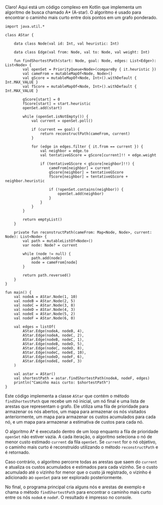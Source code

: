 Claro! Aqui está um código complexo em Kotlin que implementa um algoritmo de busca chamado A* (A-star). O algoritmo é usado para encontrar o caminho mais curto entre dois pontos em um grafo ponderado.

```
import java.util.*

class AStar {

    data class Node(val id: Int, val heuristic: Int)

    data class Edge(val from: Node, val to: Node, val weight: Int)

    fun findShortestPath(start: Node, goal: Node, edges: List<Edge>): List<Node> {
        val openSet = PriorityQueue<Node>(compareBy { it.heuristic })
        val cameFrom = mutableMapOf<Node, Node>()
        val gScore = mutableMapOf<Node, Int>().withDefault { Int.MAX_VALUE }
        val fScore = mutableMapOf<Node, Int>().withDefault { Int.MAX_VALUE }

        gScore[start] = 0
        fScore[start] = start.heuristic
        openSet.add(start)

        while (openSet.isNotEmpty()) {
            val current = openSet.poll()

            if (current == goal) {
                return reconstructPath(cameFrom, current)
            }

            for (edge in edges.filter { it.from == current }) {
                val neighbor = edge.to
                val tentativeGScore = gScore[current]!! + edge.weight

                if (tentativeGScore < gScore[neighbor]!!) {
                    cameFrom[neighbor] = current
                    gScore[neighbor] = tentativeGScore
                    fScore[neighbor] = tentativeGScore + neighbor.heuristic

                    if (!openSet.contains(neighbor)) {
                        openSet.add(neighbor)
                    }
                }
            }
        }

        return emptyList()
    }

    private fun reconstructPath(cameFrom: Map<Node, Node>, current: Node): List<Node> {
        val path = mutableListOf<Node>()
        var node: Node? = current

        while (node != null) {
            path.add(node)
            node = cameFrom[node]
        }

        return path.reversed()
    }
}

fun main() {
    val nodeA = AStar.Node(1, 10)
    val nodeB = AStar.Node(2, 5)
    val nodeC = AStar.Node(3, 8)
    val nodeD = AStar.Node(4, 3)
    val nodeE = AStar.Node(5, 2)
    val nodeF = AStar.Node(6, 0)

    val edges = listOf(
        AStar.Edge(nodeA, nodeB, 4),
        AStar.Edge(nodeA, nodeC, 2),
        AStar.Edge(nodeB, nodeC, 1),
        AStar.Edge(nodeB, nodeD, 5),
        AStar.Edge(nodeC, nodeD, 8),
        AStar.Edge(nodeC, nodeE, 10),
        AStar.Edge(nodeD, nodeF, 6),
        AStar.Edge(nodeE, nodeF, 3)
    )

    val astar = AStar()
    val shortestPath = astar.findShortestPath(nodeA, nodeF, edges)
    println("Caminho mais curto: $shortestPath")
}
```

Este código implementa a classe `AStar` que contém o método `findShortestPath` que recebe um nó inicial, um nó final e uma lista de arestas que representam o grafo. Ele utiliza uma fila de prioridade para armazenar os nós abertos, um mapa para armazenar os nós visitados anteriormente, um mapa para armazenar os custos acumulados para cada nó, e um mapa para armazenar a estimativa de custos para cada nó.

O algoritmo A* é executado dentro de um loop enquanto a fila de prioridade `openSet` não estiver vazia. A cada iteração, o algoritmo seleciona o nó de menor custo estimado `current` da fila `openSet`. Se `current` for o nó objetivo, o caminho mais curto é reconstruído utilizando o método `reconstructPath` e é retornado.

Caso contrário, o algoritmo percorre todas as arestas que saem do `current` e atualiza os custos acumulados e estimados para cada vizinho. Se o custo acumulado até o vizinho for menor que o custo já registrado, o vizinho é adicionado ao `openSet` para ser explorado posteriormente.

No final, o programa principal cria alguns nós e arestas de exemplo e chama o método `findShortestPath` para encontrar o caminho mais curto entre os nós `nodeA` e `nodeF`. O resultado é impresso no console.